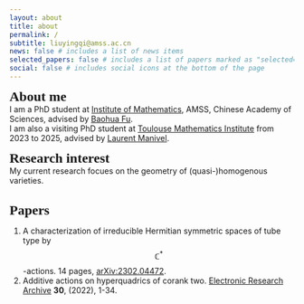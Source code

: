 ```yaml
---
layout: about
title: about
permalink: /
subtitle: liuyingqi@amss.ac.cn
news: false # includes a list of news items
selected_papers: false # includes a list of papers marked as "selected={true}"
social: false # includes social icons at the bottom of the page
---
```

<b><font size="5"><font style="font-family: Gill Sans">About me</font></font></b> 
<br>
I am a PhD student at [Institute of Mathematics](http://www.math.ac.cn/), AMSS, Chinese Academy of Sciences, advised by [Baohua Fu](http://www.math.ac.cn/people/fbh/).<br>
I am also a visiting PhD student at [Toulouse Mathematics Institute](https://www.math.univ-toulouse.fr/fr/) from 2023 to 2025, advised by [Laurent Manivel](https://manivel.perso.math.cnrs.fr/).<br>

<b><font size="5"><font style="font-family: Gill Sans">Research interest</font></font></b> 
<br>
My current research focues on the geometry of (quasi-)homogenous varieties. <br><br>

<b><font size="5"><font style="font-family: Gill Sans"> Papers </font></font></b> 
<br>
1. A characterization of irreducible Hermitian symmetric spaces of tube type by $$\mathbb{C}^{*}$$-actions.
   14 pages, [arXiv:2302.04472](https://arxiv.org/abs/2302.04472).
2. Additive actions on hyperquadrics of corank two.
   [Electronic Research Archive](https://www.aimspress.com/article/doi/10.3934/era.2022001?viewType=HTML) <b>30</b>, (2022), 1-34.
   
   


